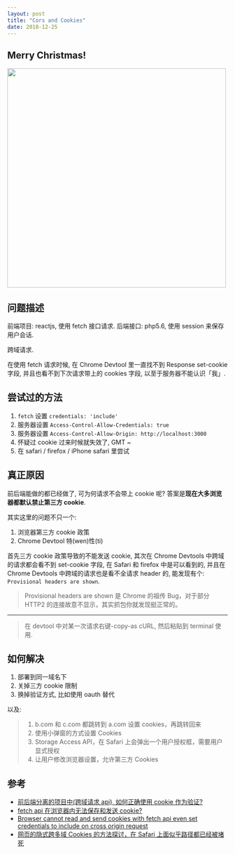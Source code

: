 ```yaml
---
layout: post
title: "Cors and Cookies"
date: 2018-12-25
---
```



## Merry Christmas!

<img src="https://raw.githubusercontent.com/FaiChou/faichou.github.io/master/img/1545734043147.png" width="500" />


## 问题描述

前端项目: reactjs, 使用 fetch 接口请求.
后端接口: php5.6, 使用 session 来保存用户会话.

跨域请求.

在使用 fetch 请求时候, 在 Chrome Devtool 里一直找不到 Response set-cookie 字段, 并且也看不到下次请求带上的 cookies 字段, 以至于服务器不能认识「我」.

## 尝试过的方法

1. `fetch` 设置 `credentials: 'include'`
2. 服务器设置 `Access-Control-Allow-Credentials: true`
3. 服务器设置 `Access-Control-Allow-Origin: http://localhost:3000`
4. 怀疑过 cookie 过来时候就失效了, GMT ~
5. 在 safari / firefox / iPhone safari 里尝试

## 真正原因

前后端能做的都已经做了, 可为何请求不会带上 cookie 呢? 答案是**现在大多浏览器都默认禁止第三方 cookie**.

其实这里的问题不只一个:

1. 浏览器第三方 cookie 政策
2. Chrome Devtool 特(wen)性(ti)

首先三方 cookie 政策导致的不能发送 cookie, 其次在 Chrome Devtools 中跨域的请求都会看不到 set-cookie 字段, 在 Safari 和 firefox 中是可以看到的, 并且在 Chrome Devtools 中跨域的请求也是看不全请求 header 的, 能发现有个: `Provisional headers are shown`.

> Provisional headers are shown 是 Chrome 的祖传 Bug，对于部分 HTTP2 的连接故意不显示，其实抓包你就发现挺正常的。

---

> 在 devtool 中对某一次请求右键-copy-as cURL, 然后粘贴到 terminal 使用.



## 如何解决

1. 部署到同一域名下
2. 关掉三方 cookie 限制
3. 换掉验证方式, 比如使用 oauth 替代

以及:

> 1. b.com 和 c.com 都跳转到 a.com 设置 cookies，再跳转回来
> 2. 使用小弹窗的方式设置 Cookies
> 3. Storage Access API，在 Safari 上会弹出一个用户授权框，需要用户显式授权
> 4. 让用户修改浏览器设置，允许第三方 Cookies


## 参考

- [前后端分离的项目中(跨域请求 api), 如何正确使用 cookie 作为验证?](https://www.v2ex.com/t/520669)
- [fetch api 在浏览器内无法保存和发送 cookie?](https://www.v2ex.com/t/520459)
- [Browser cannot read and send cookies with fetch api even set credentials to include on cross origin request](https://stackoverflow.com/questions/53909632/browser-cannot-read-and-send-cookies-with-fetch-api-even-set-credentials-to-incl)
- [网页的隐式跨多域 Cookies 的方法探讨，在 Safari 上面似乎路径都已经被堵死](https://www.v2ex.com/t/520756)

